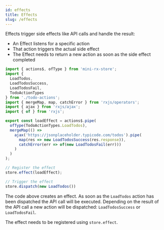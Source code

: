 ```yaml
---
id: effects
title: Effects
slug: /effects
---
```


Effects trigger side effects like API calls and handle the result:

- An Effect listens for a specific action
- That action triggers the actual side effect
- The Effect needs to return a new action as soon as the side effect completed

```ts
import { actions$, ofType } from 'mini-rx-store';
import {
  LoadTodos,
  LoadTodosSuccess,
  LoadTodosFail,
  TodoActionTypes
} from './todo-actions';
import { mergeMap, map, catchError } from 'rxjs/operators';
import { ajax } from 'rxjs/ajax';
import { of } from 'rxjs';

export const loadEffect = actions$.pipe(
  ofType(TodoActionTypes.LoadTodos),
  mergeMap(() =>
    ajax('https://jsonplaceholder.typicode.com/todos').pipe(
      map(res => new LoadTodosSuccess(res.response)),
      catchError(err => of(new LoadTodosFail(err)))
    )
  )
);

// Register the effect
store.effect(loadEffect);

// Trigger the effect
store.dispatch(new LoadTodos())
```

The code above creates an effect. As soon as the `LoadTodos` action has been dispatched the API call will be executed.
Depending on the result of the API call a new action will be dispatched:
`LoadTodosSuccess` or `LoadTodosFail`.

The effect needs to be registered using `store.effect`.

